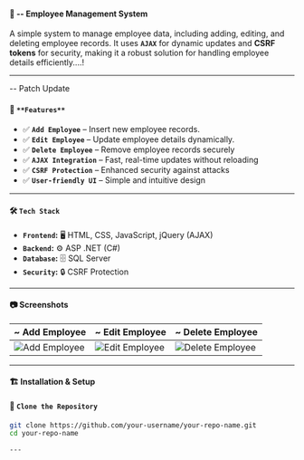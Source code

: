 #### 🏢 -- Employee Management System

A simple system to manage employee data, including adding, editing, and deleting employee records. It uses **`AJAX`** for dynamic updates and **CSRF tokens** for security, making it a robust solution for handling employee details efficiently....!

---
-- Patch Update
#### 🚀 `**Features**`

- ✅ **`Add Employee`** – Insert new employee records.  
- ✅ **`Edit Employee`** – Update employee details dynamically.  
- ✅ **`Delete Employee`** – Remove employee records securely  
- ✅ **`AJAX Integration`** – Fast, real-time updates without reloading  
- ✅ **`CSRF Protection`** – Enhanced security against attacks  
- ✅ **`User-friendly UI`** – Simple and intuitive design  

---

#### 🛠️ `Tech Stack`

- **`Frontend`:** 🖥️ HTML, CSS, JavaScript, jQuery (AJAX)  
- **`Backend`:** ⚙️ ASP .NET (C#)  
- **`Database`:** 🗄️ SQL Server  
- **`Security`:** 🔒 CSRF Protection  

---

#### 📷 Screenshots

| ~ Add Employee | ~ Edit Employee | ~ Delete Employee |
|-------------|--------------|---------------|
| ![Add Employee](assets/add_employee.png) | ![Edit Employee](assets/edit_employee.png) | ![Delete Employee](assets/delete_employee.png) |

---

#### 🏗️ Installation & Setup

#### 🔹 `Clone the Repository`
```sh
git clone https://github.com/your-username/your-repo-name.git
cd your-repo-name

--- 
